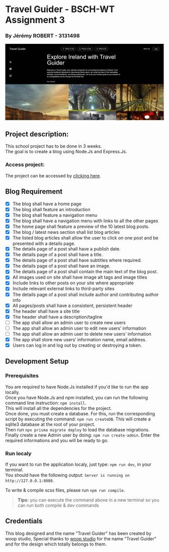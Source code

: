 # Travel Guider - BSCH-WT Assignment 3

### By Jérémy ROBERT - 3131498

<img src="./docs/img/HomePage.png" alt="pixavox-logo" />

## Project description:

This school project has to be done in 3 weeks.  
The goal is to create a blog using Node.Js and Express.Js.

### Access project:
The project can be accessed by [clicking here](https://wt-assignment3-jeremy-robert-3131498.uksouth.cloudapp.azure.com/).

## Blog Requirement

- [x] The blog shall have a home page  
- [x] The blog shall feature an introduction  
- [x] The blog shall feature a navigation menu  
- [x] The blog shall have a navigation menu with links to all the other pages  
- [x] The home page shall feature a preview of the 10 latest blog posts.  
- [x] The blog / latest news section shall list blog articles  
- [x] The listed blog articles shall allow the user to click on one post and be presented with a details page.  
- [x] The details page of a post shall have a publish date.  
- [x] The details page of a post shall have a title.  
- [x] The details page of a post shall have subtitles where required.  
- [x] The details page of a post shall have an image.  
- [x] The details page of a post shall contain the main text of the blog post.  
- [x] All images used on site shall have image alt tags and image titles  
- [x] Include links to other posts on your site where appropriate  
- [x] Include relevant external links to third-party sites  
- [x] The details page of a post shall include author and contributing author info  
- [x] All pages/posts shall have a consistent, persistent header  
- [x] The header shall have a site title  
- [x] The header shall have a description/tagline  
- [ ] The app shall allow an admin user to create new users  
- [ ] The app shall allow an admin user to edit new users’ information  
- [ ] The app shall allow an admin user to delete new users’ information  
- [x] The app shall store new users’ information name, email address.  
- [x] Users can log in and log out by creating or destroying a token.

## Development Setup

### Prerequisites

You are required to have Node.Js installed if you'd like to run the app locally.  
Once you have Node.Js and npm installed, you can run the following command line instruction: `npm install`.  
This will install all the dependencies for the project.  
Once done, you must create a database. For this, run the corresponding script by executing the command: `npm run createDB`. This will create a sqlite3 database at the root of your project.  
Then run `npx prisma migrate deploy` to load the database migrations.  
Finally create a new Admin user by doing: `npm run create-admin`. Enter the required informations and you will be ready to go.

### Run localy

If you want to run the application localy, just type: `npm run dev`, in your terminal.  
You should have the following output: `Server is running on http://127.0.0.1:8080`.  

To write & compile scss files, please run `npm run compile`.

> **Tips:** you can execute the command above in a new terminal so you can run both compile & dev commands


## Credentials

This blog designed and the name "Travel Guider" has been created by woop studio, 
Special thanks to [woop studio](https://dribbble.com/woop-studio) for the name "Travel Guider" and for the design which totally belongs to them.

